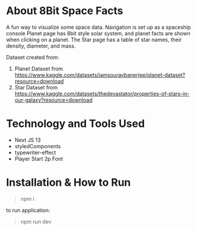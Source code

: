 # About 8Bit Space Facts
A fun way to visualize some space data. Navigation is set up as a spaceship console Planet page has 8bit style solar system, and planet facts are shown when clicking on a planet.
The Star page has a table of star names, their density, diameter, and mass.

Dataset created from:
1. Planet Dataset from https://www.kaggle.com/datasets/iamsouravbanerjee/planet-dataset?resource=download 
2. Star Dataset from https://www.kaggle.com/datasets/thedevastator/properties-of-stars-in-our-galaxy?resource=download 


# Technology and Tools Used
- Next JS 13
- styledComponents
- typewriter-effect
- Player Start 2p Font 

# Installation & How to Run
> npm i

to run application:
> npm run dev

